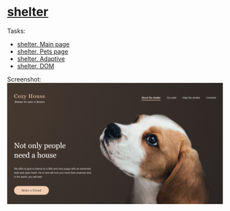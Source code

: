 # [shelter](https://rolling-scopes-school.github.io/ne-danik-JS2020Q3/shelter/pages/main/main.html/)

Tasks: 
* [shelter. Main page](https://github.com/rolling-scopes-school/tasks/blob/master/tasks/markups/level-2/shelter/shelter-main-page-ru.md)
* [shelter. Pets page](https://github.com/rolling-scopes-school/tasks/blob/master/tasks/markups/level-2/shelter/shelter-pets-page-ru.md)
* [shelter. Adaptive](https://github.com/rolling-scopes-school/tasks/blob/master/tasks/markups/level-2/shelter/shelter-adaptive-ru.md)
* [shelter. DOM](https://github.com/rolling-scopes-school/tasks/blob/master/tasks/markups/level-2/shelter/shelter-DOM-ru.md)

Screenshot:
![](https://raw.githubusercontent.com/ne-danik/images/master/screen-shelter.png)
